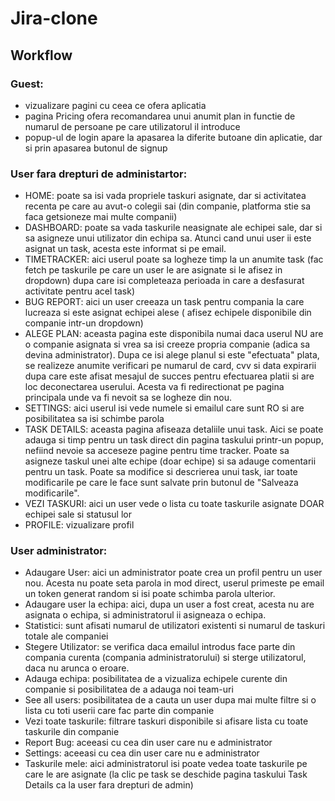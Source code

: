 # Jira-clone
## Workflow
### Guest:
- vizualizare pagini cu ceea ce ofera aplicatia
- pagina Pricing ofera recomandarea unui anumit plan in functie de numarul de persoane pe care utilizatorul il introduce
- popup-ul de login apare la apasarea la diferite butoane din aplicatie, dar si prin apasarea butonul de signup

### User fara drepturi de administartor:
- HOME: poate sa isi vada propriele taskuri asignate, dar si activitatea recenta pe care au avut-o colegii sai (din companie, platforma stie sa faca getsioneze mai multe companii)
- DASHBOARD: poate sa vada taskurile neasignate ale echipei sale, dar si sa asigneze unui utilizator din echipa sa. Atunci cand unui user ii este asignat un task, acesta este informat si pe email.
- TIMETRACKER: aici userul poate sa logheze timp la un anumite task (fac fetch pe taskurile pe care un user le are asignate si le afisez in dropdown) dupa care isi completeaza perioada in care a desfasurat activitate pentru acel task)
- BUG REPORT: aici un user creeaza un task pentru compania la care lucreaza si este asignat echipei alese ( afisez echipele disponibile din companie intr-un dropdown)
- ALEGE PLAN: aceasta pagina este disponibila numai daca userul NU are o companie asignata si vrea sa isi creeze propria companie (adica sa devina administrator). Dupa ce isi alege planul si este "efectuata" plata, se realizeze anumite verificari pe numarul de card, cvv si data expirarii dupa care este afisat mesajul de succes pentru efectuarea platii si are loc deconectarea userului. Acesta va fi redirectionat pe pagina principala unde va fi nevoit sa se logheze din nou.
- SETTINGS: aici userul isi vede numele si emailul care sunt RO si are posibilitatea sa isi schimbe parola
- TASK DETAILS: aceasta pagina afiseaza detaliile unui task. Aici se poate adauga si timp pentru un task direct din pagina taskului printr-un popup, nefiind nevoie sa acceseze pagine pentru time tracker. Poate sa asigneze taskul unei alte echipe (doar echipe) si sa adauge comentarii pentru un task. Poate sa modifice si descrierea unui task, iar toate modificarile pe care le face sunt salvate prin butonul de "Salveaza modificarile".
- VEZI TASKURI: aici un user vede o lista cu toate taskurile asignate DOAR echipei sale si statusul lor
- PROFILE: vizualizare profil

### User administrator:
- Adaugare User: aici un administrator poate crea un profil pentru un user nou. Acesta nu poate seta parola in mod direct, userul primeste pe email un token generat random si isi poate schimba parola ulterior.
- Adaugare user la echipa: aici, dupa un user a fost creat, acesta nu are asignata o echipa, si administratorul ii asigneaza o echipa.
- Statistici: sunt afisati numarul de utilizatori existenti si numarul de taskuri totale ale companiei
- Stegere Utilizator: se verifica daca emailul introdus face parte din compania curenta (compania administratorului) si sterge utilizatorul, daca nu arunca o eroare.
-  Adauga echipa: posibilitatea de a vizualiza echipele curente din companie si posibilitatea de a adauga noi team-uri
-  See all users: posibilitatea de a cauta un user dupa mai multe filtre si o lista cu toti userii care fac parte din companie
-  Vezi toate taskurile: filtrare taskuri disponibile si afisare lista cu toate taskurile din companie
-  Report Bug: aceeasi cu cea din user care nu e administrator
-  Settings: aceeasi cu cea din user care nu e administrator
-  Taskurile mele: aici administratorul isi poate vedea toate taskurile pe care le are asignate (la clic pe task se deschide pagina taskului Task Details ca la user fara drepturi de admin)
